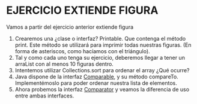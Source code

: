 # EJERCICIO EXTIENDE FIGURA

Vamos a partir del ejercicio anterior extiende figura

1. Crearemos una ¿clase o interfaz? Printable. Que contenga el método print. Este método se utilizará para imprimir
   todas nuestras figuras. (En forma de asteriscos, como hacíamos con el triángulo).
2. Tal y como cada uno tenga su ejercicio, deberemos llegar a tener un arraList con al menos 10 figuras dentro.
3. Intentemos utilizar Collections.sort para ordenar el array ¿Qué ocurre?
4. Java dispone de la
   interfaz [Comparable](https://docs.oracle.com/en/java/javase/17/docs/api/java.base/java/lang/Comparable.html), y su
   método compareTo. Implementémoslo para poder ordenar nuestra lista de
   elementos.
5. Ahora probemos la
   interfaz [Comparator](https://docs.oracle.com/en/java/javase/17/docs/api/java.base/java/util/Comparator.html) y
   veamos la diferencia de uso entre ambas interfaces.
